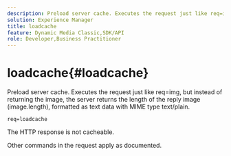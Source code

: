 ```yaml
---
description: Preload server cache. Executes the request just like req=img, but instead of returning the image, the server returns the length of the reply image (image.length), formatted as text data with MIME type text/plain.
solution: Experience Manager
title: loadcache
feature: Dynamic Media Classic,SDK/API
role: Developer,Business Practitioner
---
```


# loadcache{#loadcache}

Preload server cache. Executes the request just like req=img, but instead of returning the image, the server returns the length of the reply image (image.length), formatted as text data with MIME type text/plain.

 `req=loadcache`

The HTTP response is not cacheable.

Other commands in the request apply as documented.
